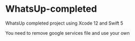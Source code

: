 # WhatsUp-completed
WhatsUp completed project using Xcode 12 and Swift 5

You need to remove google services file and use your own
